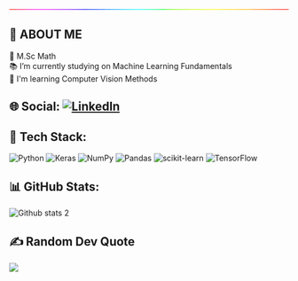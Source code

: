 <img src="https://raw.githubusercontent.com/denizguneey/denizguneey/main/212284115-f47cd8ff-2ffb-4b04-b5bf-4d1c14c0247f.gif" width="auto">

## 📜 ABOUT ME 

📌 M.Sc Math 
</br>
📚 I’m currently studying on Machine Learning Fundamentals
</br>
🌿 I'm learning Computer Vision Methods

## 🌐 Social: [![LinkedIn](https://img.shields.io/badge/LinkedIn-%230077B5.svg?logo=linkedin&logoColor=white)](https://www.linkedin.com/in/deniz-g%C3%BCney-401b2b1ba/) 

## 🔎 Tech Stack:
![Python](https://img.shields.io/badge/python-3670A0?style=for-the-badge&logo=python&logoColor=ffdd54) ![Keras](https://img.shields.io/badge/Keras-%23D00000.svg?style=for-the-badge&logo=Keras&logoColor=white) ![NumPy](https://img.shields.io/badge/numpy-%23013243.svg?style=for-the-badge&logo=numpy&logoColor=white) ![Pandas](https://img.shields.io/badge/pandas-%23150458.svg?style=for-the-badge&logo=pandas&logoColor=white) ![scikit-learn](https://img.shields.io/badge/scikit--learn-%23F7931E.svg?style=for-the-badge&logo=scikit-learn&logoColor=white) ![TensorFlow](https://img.shields.io/badge/TensorFlow-%23FF6F00.svg?style=for-the-badge&logo=TensorFlow&logoColor=white) 

## 📊 GitHub Stats:
![Github stats 2](https://github-readme-stats.vercel.app/api?username=denizguneey&show_icons=true&theme=nord)


## ✍️ Random Dev Quote
![](https://quotes-github-readme.vercel.app/api?type=horizontal&theme=nord)
